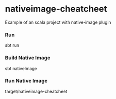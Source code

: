 # nativeimage-cheatcheet
Example of an scala project with native-image plugin

### Run
sbt run

### Build Native Image
sbt nativeImage

### Run Native Image
target/nativeimage-cheatcheet
